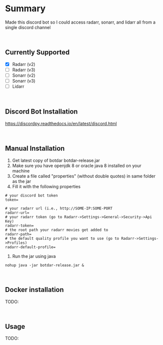# Summary

Made this discord bot so I could access radarr, sonarr, and lidarr all from a single discord channel

<br/>

## Currently Supported

- [x] Radarr (v2)
- [ ] Radarr (v3)
- [ ] Sonarr (v2)
- [ ] Sonarr (v3)
- [ ] Lidarr

<br/>

## Discord Bot Installation

https://discordpy.readthedocs.io/en/latest/discord.html

<br/>

## Manual Installation

1. Get latest copy of botdar botdar-release.jar
1. Make sure you have openjdk 8 or oracle java 8 installed on your machine
1. Create a file called "properties" (without double quotes) in same folder as the jar
1. Fill it with the following properties
```
# your discord bot token
token=

# your radarr url (i.e., http://SOME-IP:SOME-PORT
radarr-url=
# your radarr token (go to Radarr->Settings->General->Security->Api Key)
radarr-token=
# the root path your radarr movies get added to
radarr-path=
# the default quality profile you want to use (go to Radarr->Settings->Profiles)
radarr-default-profile=
```
1. Run the jar using java
```
nohup java -jar botdar-release.jar &
```
<br/>

## Docker installation

TODO:

<br/>

## Usage

TODO:
